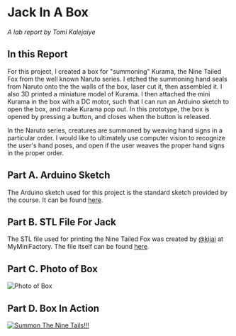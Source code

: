 # Jack In A Box

*A lab report by Tomi Kalejaiye*

## In this Report

For this project, I created a box for "summoning" Kurama, the Nine Tailed Fox from the well known Naruto series.
I etched the summoning hand seals from Naruto onto the the walls of the box, laser cut it, then assembled it. I also 3D printed a miniature model of Kurama. I then attached the mini Kurama in the box with a DC motor, such that I can run an Arduino sketch to open the box, and make Kurama pop out. In this prototype, the box is opened by pressing a button, and closes when the button is released. 

In the Naruto series, creatures are summoned by weaving hand signs in a particular order. I would like to ultimately use computer vision to recognize the user's hand poses, and open if the user weaves the proper hand signs in the proper order.

## Part A. Arduino Sketch

The Arduino sketch used for this project is the standard sketch provided by the course. It can be found [here](https://github.com/TomiKalejaiye/IDD-Fa19-Lab5/blob/master/ninetails-kijaidesign-easier-print-02.stl).

## Part B. STL File For Jack

The STL file used for printing the Nine Tailed Fox was created by [@kijai](https://www.myminifactory.com/users/kijai) at MyMiniFactory. The file itself can be found [here](https://github.com/TomiKalejaiye/IDD-Fa19-Lab5/blob/master/JackInABox.ino).

## Part C. Photo of Box

![Photo of Box](https://imgur.com/pDLeSWN.jpg)


## Part D. Box In Action
[![Summon The Nine Tails!!!](http://img.youtube.com/vi/A6Kq3T0296w/0.jpg)](https://www.youtube.com/watch?v=A6Kq3T0296w)

